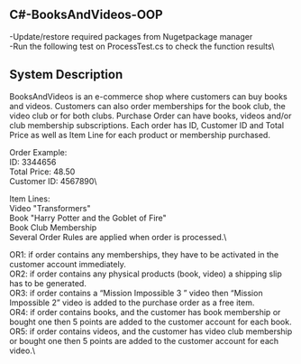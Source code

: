 ## C#-BooksAndVideos-OOP

-Update/restore required packages from Nugetpackage manager\
-Run the following test on ProcessTest.cs to check the function results\

## System Description
BooksAndVideos is an e-commerce shop where customers can buy books and videos.
Customers can also order memberships for the book club, the video club or for both clubs.
Purchase Order can have books, videos and/or club membership subscriptions. Each order
has ID, Customer ID and Total Price as well as Item Line for each product or membership
purchased.

Order Example:\
ID: 3344656\
Total Price: 48.50\
Customer ID: 4567890\

Item Lines:\
Video "Transformers"\
Book "Harry Potter and the Goblet of Fire"\
Book Club Membership\
Several Order Rules are applied when order is processed.\


OR1: if order contains any memberships, they have to be activated in the customer account
immediately.\
OR2: if order contains any physical products (book, video) a shipping slip has to be generated.\
OR3: if order contains a “Mission Impossible 3 ” video then “Mission Impossible 2” video is
added to the purchase order as a free item.\
OR4: if order contains books, and the customer has book membership or bought one then 5
points are added to the customer account for each book.\
OR5: if order contains videos, and the customer has video club membership or bought one then
5 points are added to the customer account for each video.\
